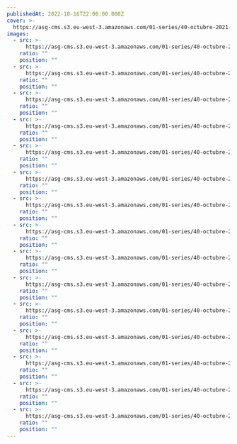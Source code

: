 ```yaml
---
publishedAt: 2022-10-16T22:00:00.000Z
cover: >-
  https://asg-cms.s3.eu-west-3.amazonaws.com/01-series/40-octubre-2021-kodak-pro-image-100/02.webp
images:
  - src: >-
      https://asg-cms.s3.eu-west-3.amazonaws.com/01-series/40-octubre-2021-kodak-pro-image-100/01.webp
    ratio: ""
    position: ""
  - src: >-
      https://asg-cms.s3.eu-west-3.amazonaws.com/01-series/40-octubre-2021-kodak-pro-image-100/02.webp
    ratio: ""
    position: ""
  - src: >-
      https://asg-cms.s3.eu-west-3.amazonaws.com/01-series/40-octubre-2021-kodak-pro-image-100/03.webp
    ratio: ""
    position: ""
  - src: >-
      https://asg-cms.s3.eu-west-3.amazonaws.com/01-series/40-octubre-2021-kodak-pro-image-100/04.webp
    ratio: ""
    position: ""
  - src: >-
      https://asg-cms.s3.eu-west-3.amazonaws.com/01-series/40-octubre-2021-kodak-pro-image-100/05.webp
    ratio: ""
    position: ""
  - src: >-
      https://asg-cms.s3.eu-west-3.amazonaws.com/01-series/40-octubre-2021-kodak-pro-image-100/06.webp
    ratio: ""
    position: ""
  - src: >-
      https://asg-cms.s3.eu-west-3.amazonaws.com/01-series/40-octubre-2021-kodak-pro-image-100/07.webp
    ratio: ""
    position: ""
  - src: >-
      https://asg-cms.s3.eu-west-3.amazonaws.com/01-series/40-octubre-2021-kodak-pro-image-100/08.webp
    ratio: ""
    position: ""
  - src: >-
      https://asg-cms.s3.eu-west-3.amazonaws.com/01-series/40-octubre-2021-kodak-pro-image-100/09.webp
    ratio: ""
    position: ""
  - src: >-
      https://asg-cms.s3.eu-west-3.amazonaws.com/01-series/40-octubre-2021-kodak-pro-image-100/10.webp
    ratio: ""
    position: ""
  - src: >-
      https://asg-cms.s3.eu-west-3.amazonaws.com/01-series/40-octubre-2021-kodak-pro-image-100/11.webp
    ratio: ""
    position: ""
  - src: >-
      https://asg-cms.s3.eu-west-3.amazonaws.com/01-series/40-octubre-2021-kodak-pro-image-100/12.webp
    ratio: ""
    position: ""
  - src: >-
      https://asg-cms.s3.eu-west-3.amazonaws.com/01-series/40-octubre-2021-kodak-pro-image-100/13.webp
    ratio: ""
    position: ""
  - src: >-
      https://asg-cms.s3.eu-west-3.amazonaws.com/01-series/40-octubre-2021-kodak-pro-image-100/14.webp
    ratio: ""
    position: ""
  - src: >-
      https://asg-cms.s3.eu-west-3.amazonaws.com/01-series/40-octubre-2021-kodak-pro-image-100/15.webp
    ratio: ""
    position: ""
---
```

